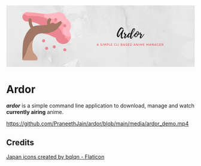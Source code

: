 <p align="center">
  <img src="./media/banner.png" alt="Logo">
</p>

# Ardor
__*ardor*__ is a simple command line application to download, manage and watch **currently airing** anime.

https://github.com/PraneethJain/ardor/blob/main/media/ardor_demo.mp4

## Credits
<a href="https://www.flaticon.com/free-icons/japan" title="japan icons">Japan icons created by bqlqn - Flaticon</a>
